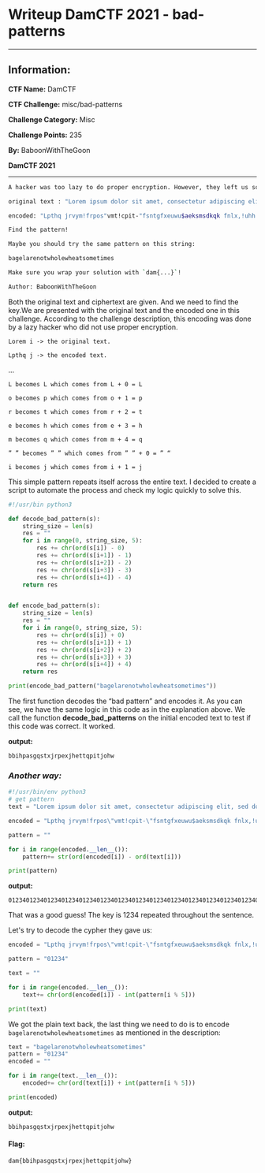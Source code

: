 # Writeup DamCTF 2021 - bad-patterns

---

## Information:


**CTF Name:** DamCTF

**CTF Challenge:** misc/bad-patterns

**Challenge Category:** Misc

**Challenge Points:** 235

**By:** BaboonWithTheGoon

**DamCTF 2021**


---


```bash
A hacker was too lazy to do proper encryption. However, they left us some examples of how their encryption "algo" was supposed to work.

original text : "Lorem ipsum dolor sit amet, consectetur adipiscing elit, sed do eiusmod tempor incididunt ut labore et dolore magna aliqua. Ut enim ad minim veniam, quis nostrud exercitation ullamco laboris nisi ut aliquip ex ea commodo consequat. Duis aute irure dolor in reprehenderit in voluptate velit esse cillum dolore eu fugiat nulla pariatur. Excepteur sint occaecat cupidatat non proident, sunt in culpa qui officia deserunt mollit anim id est laborum."

encoded: "Lpthq jrvym!frpos"vmt!cpit-"fsntgfxeuwu$aeksmsdkqk fnlx,!uhh eq#iivupsd!vhqppt#mndkgmdvpw$uu"oebpth$eu"gslpth$mbiqe bnluub0#Yt!gqmm!cg$mjplq wgqman.#uuju#rotvuyd!g{irdkwetjqq$umndqcp"oebptlw okvm vv#eljsxmp!g{$eb"fsmnqgs dqqwerwdx.!Fxms!cxxe!kuyrf"gslpt#mn!thtrfjhrdftlx jp#zomwsxaug#zemkw$etuh$cjnoym!frposg#iu!hxkibv#rumnd$pbtletvt1$Eyehttfwu$sjpw$odedicbv#guqkgetbv#roo"svojfhrt-"vynu"lr dwota!sxm phimcjc#hetguynu"pslmkw$aokp$ie"hwt!ndfoswp2"

Find the pattern!

Maybe you should try the same pattern on this string:

bagelarenotwholewheatsometimes

Make sure you wrap your solution with `dam{...}`!

Author: BaboonWithTheGoon
```

Both the original text and ciphertext are given. And we need to find the key.We are presented with the original text and the encoded one in this challenge. According to the challenge description, this encoding was done by a lazy hacker who did not use proper encryption.

```
Lorem i -> the original text.

Lpthq j -> the encoded text.
```

...

```
L becomes L which comes from L + 0 = L

o becomes p which comes from o + 1 = p

r becomes t which comes from r + 2 = t

e becomes h which comes from e + 3 = h

m becomes q which comes from m + 4 = q

” ” becomes ” ” which comes from ” ” + 0 = ” “

i becomes j which comes from i + 1 = j
```

This simple pattern repeats itself across the entire text. I decided to create a script to automate the process and check my logic quickly to solve this. 

```python
#!/usr/bin python3

def decode_bad_pattern(s):
    string_size = len(s)
    res = ""
    for i in range(0, string_size, 5):
        res += chr(ord(s[i]) - 0)
        res += chr(ord(s[i+1]) - 1)
        res += chr(ord(s[i+2]) - 2)
        res += chr(ord(s[i+3]) - 3)
        res += chr(ord(s[i+4]) - 4)
    return res


def encode_bad_pattern(s):
    string_size = len(s)
    res = ""
    for i in range(0, string_size, 5):
        res += chr(ord(s[i]) + 0)
        res += chr(ord(s[i+1]) + 1)
        res += chr(ord(s[i+2]) + 2)
        res += chr(ord(s[i+3]) + 3)
        res += chr(ord(s[i+4]) + 4)
    return res

print(encode_bad_pattern("bagelarenotwholewheatsometimes"))
```

The first function decodes the “bad pattern” and encodes it.
As you can see, we have the same logic in this code as in the explanation above. We call the function **decode_bad_patterns** on the initial encoded text to test if this code was correct. It worked. 

**output:**
```
bbihpasgqstxjrpexjhettqpitjohw
```

### ***Another way:***

```python
#!/usr/bin/env python3
# get pattern
text = "Lorem ipsum dolor sit amet, consectetur adipiscing elit, sed do eiusmod tempor incididunt ut labore et dolore magna aliqua. Ut enim ad minim veniam, quis nostrud exercitation ullamco laboris nisi ut aliquip ex ea commodo consequat. Duis aute irure dolor in reprehenderit in voluptate velit esse cillum dolore eu fugiat nulla pariatur. Excepteur sint occaecat cupidatat non proident, sunt in culpa qui officia deserunt mollit anim id est laborum."

encoded = "Lpthq jrvym!frpos\"vmt!cpit-\"fsntgfxeuwu$aeksmsdkqk fnlx,!uhh eq#iivupsd!vhqppt#mndkgmdvpw$uu\"oebpth$eu\"gslpth$mbiqe bnluub0#Yt!gqmm!cg$mjplq wgqman.#uuju#rotvuyd!g{irdkwetjqq$umndqcp\"oebptlw okvm vv#eljsxmp!g{$eb\"fsmnqgs dqqwerwdx.!Fxms!cxxe!kuyrf\"gslpt#mn!thtrfjhrdftlx jp#zomwsxaug#zemkw$etuh$cjnoym!frposg#iu!hxkibv#rumnd$pbtletvt1$Eyehttfwu$sjpw$odedicbv#guqkgetbv#roo\"svojfhrt-\"vynu\"lr dwota!sxm phimcjc#hetguynu\"pslmkw$aokp$ie\"hwt!ndfoswp2"

pattern = ""

for i in range(encoded.__len__()):
    pattern+= str(ord(encoded[i]) - ord(text[i]))

print(pattern)
```

**output:**

```
0123401234012340123401234012340123401234012340123401234012340123401234012340123401234012340123401234012340123401234012340123401234012340123401234012340123401234012340123401234012340123401234012340123401234012340123401234012340123401234012340123401234012340123401234012340123401234012340123401234012340123401234012340123401234012340123401234012340123401234012340123401234012340123401234012340123401234012340123401234012340123401234012340123401234

```
That was a good guess! The key is 1234 repeated throughout the sentence.

Let's try to decode the cypher they gave us:

```python
encoded = "Lpthq jrvym!frpos\"vmt!cpit-\"fsntgfxeuwu$aeksmsdkqk fnlx,!uhh eq#iivupsd!vhqppt#mndkgmdvpw$uu\"oebpth$eu\"gslpth$mbiqe bnluub0#Yt!gqmm!cg$mjplq wgqman.#uuju#rotvuyd!g{irdkwetjqq$umndqcp\"oebptlw okvm vv#eljsxmp!g{$eb\"fsmnqgs dqqwerwdx.!Fxms!cxxe!kuyrf\"gslpt#mn!thtrfjhrdftlx jp#zomwsxaug#zemkw$etuh$cjnoym!frposg#iu!hxkibv#rumnd$pbtletvt1$Eyehttfwu$sjpw$odedicbv#guqkgetbv#roo\"svojfhrt-\"vynu\"lr dwota!sxm phimcjc#hetguynu\"pslmkw$aokp$ie\"hwt!ndfoswp2"

pattern = "01234"

text = ""

for i in range(encoded.__len__()):
    text+= chr(ord(encoded[i]) - int(pattern[i % 5]))

print(text)
```


We got the plain text back, the last thing we need to do is to encode `bagelarenotwholewheatsometimes` as mentioned in the description:

```python
text = "bagelarenotwholewheatsometimes"
pattern = "01234"
encoded = ""

for i in range(text.__len__()):
    encoded+= chr(ord(text[i]) + int(pattern[i % 5]))

print(encoded)
```
**output:**
```
bbihpasgqstxjrpexjhettqpitjohw
```


#### **Flag:** 

```
dam{bbihpasgqstxjrpexjhettqpitjohw}
```
